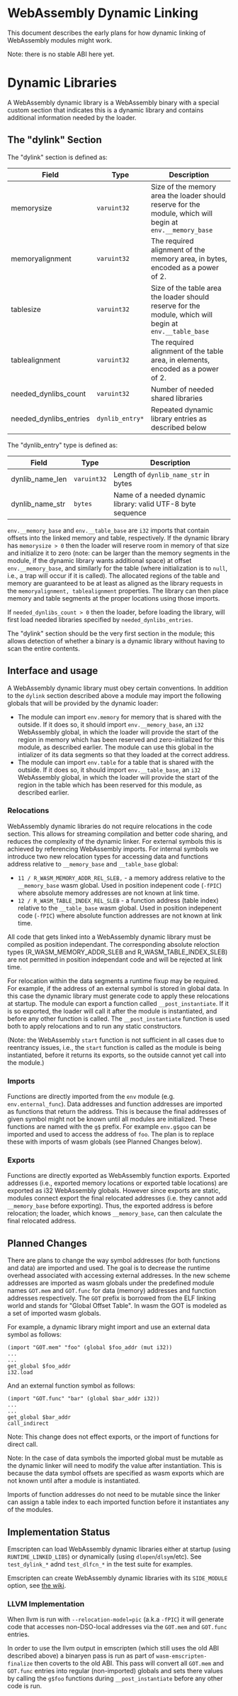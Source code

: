 WebAssembly Dynamic Linking
===========================

This document describes the early plans for how dynamic linking of WebAssembly
modules might work.

Note: there is no stable ABI here yet.

# Dynamic Libraries

A WebAssembly dynamic library is a WebAssembly binary with a special custom
section that indicates this is a dynamic library and contains additional
information needed by the loader.

## The "dylink" Section

The "dylink" section is defined as:

| Field                  | Type            | Description                    |
| ---------------------- | --------------- | ------------------------------ |
| memorysize             | `varuint32`     | Size of the memory area the loader should reserve for the module, which will begin at `env.__memory_base` |
| memoryalignment        | `varuint32`     | The required alignment of the memory area, in bytes, encoded as a power of 2. |
| tablesize              | `varuint32`     | Size of the table area the loader should reserve for the module, which will begin at `env.__table_base` |
| tablealignment         | `varuint32`     | The required alignment of the table area, in elements, encoded as a power of 2. |
| needed_dynlibs_count   | `varuint32`     | Number of needed shared libraries |
| needed_dynlibs_entries | `dynlib_entry*` | Repeated dynamic library entries as described below |

The "dynlib_entry" type is defined as:

| Field           | Type        | Description                    |
| --------------- | ----------- | ------------------------------ |
| dynlib_name_len | `varuint32` | Length of `dynlib_name_str` in bytes |
| dynlib_name_str | `bytes`     | Name of a needed dynamic library: valid UTF-8 byte sequence |

`env.__memory_base` and `env.__table_base` are `i32` imports that contain
offsets into the linked memory and table, respectively. If the dynamic library
has `memorysize > 0` then the loader will reserve room in memory of that size
and initialize it to zero (note: can be larger than the memory segments in the
module, if the dynamic library wants additional space) at offset
`env.__memory_base`, and similarly for the table (where initialization is to
`null`, i.e., a trap will occur if it is called). The allocated regions of the
table and memory are guaranteed to be at least as aligned as the library
requests in the `memoryalignment, tablealignment` properties. The library can
then place memory and table segments at the proper locations using those
imports.

If `needed_dynlibs_count > 0` then the loader, before loading the library, will
first load needed libraries specified by `needed_dynlibs_entries`.

The "dylink" section should be the very first section in the module; this allows
detection of whether a binary is a dynamic library without having to scan the
entire contents.

## Interface and usage

A WebAssembly dynamic library must obey certain conventions.  In addition to
the `dylink` section described above a module may import the following globals
that will be provided by the dynamic loader:

 * The module can import `env.memory` for memory that is shared with the
   outside. If it does so, it should import `env.__memory_base`, an `i32`
   WebAssembly global, in which the loader will provide the start of the region
   in memory which has been reserved and zero-initialized for this module, as
   described earlier.  The module can use this global in the intializer of its
   data segments so that they loaded at the correct address.
 * The module can import `env.table` for a table that is shared with the
   outside. If it does so, it should import `env.__table_base`, an `i32`
   WebAssembly global, in which the loader will provide the start of the region
   in the table which has been reserved for this module, as described earlier.

### Relocations

WebAssembly dynamic libraries do not require relocations in the code section.
This allows for streaming compilation and better code sharing, and reduces the
complexity of the dynamic linker.  For external symbols this is achieved by
referencing WebAssembly imports.  For internal symbols we introduce two new
relocation types for accessing data and functions address relative to
`__memory_base` and `__table_base` global:

- `11 / R_WASM_MEMORY_ADDR_REL_SLEB,` - a memory address relative to the
  `__memory_base` wasm global.  Used in position indepenent code (`-fPIC`)
  where absolute memory addresses are not known at link time.
- `12 / R_WASM_TABLE_INDEX_REL_SLEB` - a function address (table index)
  relative to the `__table_base` wasm global.  Used in position indepenent code
  (`-fPIC`) where absolute function addresses are not known at link time.

All code that gets linked into a WebAssembly dynamic library must be compiled
as position independant.  The corresponding absolute reloction types
(R_WASM_MEMORY_ADDR_SLEB and R_WASM_TABLE_INDEX_SLEB) are not permitted in
position independant code and will be rejected at link time.

For relocation within the data segments a runtime fixup may be required.  For
example, if the address of an external symbol is stored in global data.  In this
case the dynamic library must generate code to apply these relocations at
startup.  The module can export a function called `__post_instantiate`. If it is
so exported, the loader will call it after the module is instantiated, and
before any other function is called.  The `__post_instantiate` function is used
both to apply relocations and to run any static constructors.

(Note: the WebAssembly `start` function is not sufficient in all cases due to
reentrancy issues, i.e., the `start` function is called as the module is being
instantiated, before it returns its exports, so the outside cannot yet call into
the module.)

### Imports

Functions are directly imported from the `env` module (e.g.
`env.enternal_func`).  Data addresses and function addresses are imported as
functions that return the address.  This is because the final addresses of given
symbol might not be known until all modules are initialized.  These functions
are named with the `g$` prefix. For example `env.g$goo` can be imported and
used to access the address of `foo`.  The plan is to replace these with imports
of wasm globals (see Planned Changes below).

### Exports

Functions are directly exported as WebAssembly function exports.  Exported
addresses (i.e., exported memory locations or exported table locations) are
exported as i32 WebAssembly globals.  However since exports are static, modules
connect export the final relocated addresses (i.e. they cannot add
`__memory_base` before exporting). Thus, the exported address is before
relocation; the loader, which knows `__memory_base`, can then calculate the
final relocated address.

## Planned Changes

There are plans to change the way symbol addresses (for both functions and data)
are imported and used.  The goal is to decrease the runtime overhead associated
with accessing external addresses.  In the new scheme addresses are imported as
wasm globals under the predefined module names `GOT.mem` and `GOT.func` for data
(memory) addresses and function addresses respectively.  The `GOT` prefix is
borrowed from the ELF linking world and stands for "Global Offset Table".  In
wasm the GOT is modeled as a set of imported wasm globals.

For example, a dynamic library might import and use an external data symbol as
follows:

    (import "GOT.mem" "foo" (global $foo_addr (mut i32))
    ...
    ...
    get_global $foo_addr
    i32.load

And an external function symbol as follows:

    (import "GOT.func" "bar" (global $bar_addr i32))
    ...
    ...
    get_global $bar_addr
    call_indirect

Note: This change does not effect exports, or the import of functions for
direct call.

Note: In the case of data symbols the imported global must be mutable as the
dynamic linker will need to modify the value after instantiation.   This is
because the data symbol offsets are specified as wasm exports which are not
known until after a module is instantiated.

Imports of function addresses do not need to be mutable since the linker can
assign a table index to each imported function before it instantiates any of the
modules.

## Implementation Status

Emscripten can load WebAssembly dynamic libraries either at startup (using
`RUNTIME_LINKED_LIBS`) or dynamically (using `dlopen`/`dlsym`/etc).
See `test_dylink_*` adnd `test_dlfcn_*` in the test suite for examples.

Emscripten can create WebAssembly dynamic libraries with its `SIDE_MODULE`
option, see [the wiki](https://github.com/kripken/emscripten/wiki/WebAssembly-Standalone).

### LLVM Implementation

When llvm is run with `--relocation-model=pic` (a.k.a `-fPIC`) it will generate
code that accesses non-DSO-local addresses via the `GOT.mem` and `GOT.func`
entries.

In order to use the llvm output in emscripten (which still uses the old ABI
described above) a binaryen pass is run as part of `wasm-emscripten-finalize`
then coverts to the old ABI.  This pass will convert all `GOT.mem` and
`GOT.func` entries into regular (non-imported) globals and sets there values by
calling the `g$foo` functions during `__post_instantiate` before any other code
is run.
